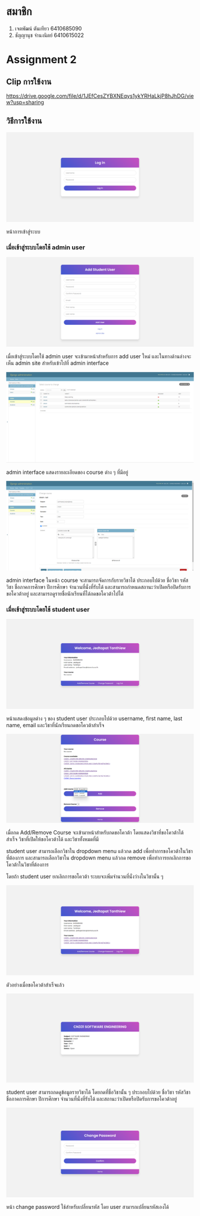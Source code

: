 # สมาชิก

1. เจตพัฒน์ ตันเทียว 6410685090
2. ชัญญานุช จำนงนิตย์ 6410615022 

# Assignment 2

## Clip การใช้งาน

https://drive.google.com/file/d/1JEfCesZYBXNEqys1ykYRHaLkjP8hJhDG/view?usp=sharing

## วิธีการใช้งาน

![](readmepic/login.png)

หน้าการเข้าสู่ระบบ

### เมื่อเข้าสู่ระบบโดยใช้ admin user 

![](readmepic/adduser.png)

เมื่อเข้าสู่ระบบโดยใช้ admin user จะเข้ามาหน้าสำหรับการ add user ใหม่ และในทางด้านล่างจะเห็น admin site สำหรับเข้าไปที่ admin interface

![](readmepic/admincourse.png)

admin interface แสดงรายละเอียดของ course ต่าง ๆ ที่มีอยู่

![](readmepic/adminincourse.png)

admin interface ในหน้า course จะสามารถจัดการกับรายวิชาได้ ประกอบไปด้วย ชื่อวิชา รหัสวิชา ชื่อภาคการศึกษา ปีการศึกษา จำนวนที่นั่งที่รับได้ และสามารถกำหนดสถานะว่าเปิดหรือปิดรับการขอโควต้าอยู่
และสามารถดูรายชื่อนักเรียนที่ได้กดขอโควต้าไปได้

### เมื่อเข้าสู่ระบบโดยใช้ student user 

![](readmepic/index.png)

หน้าแสดงข้อมูลต่าง ๆ ของ student user ประกอบไปด้วย username, first name, last name, email และวิชาที่นักเรียนกดขอโควต้าสำเร็จ

![](readmepic/addcourse.png)

เมื่อกด Add/Remove Course จะเข้ามาหน้าสำหรับกดขอโควต้า โดยแสดงวิชาที่ขอโควต้าได้สำเร็จ วิชาที่เปิดให้ขอโควต้าได้ และวิชาทั้งหมดที่มี

student user สามารถเลือกวิชาใน dropdown menu แล้วกด add เพื่อทำการขอโควต้าในวิชาที่ต้องการ และสามารถเลือกวิชาใน dropdown menu แล้วกด remove เพื่อทำการยกเลิกการขอโควต้าในวิชาที่ต้องการ

โดยถ้า student user ยกเลิกการขอโควต้า ระบบจะเพิ่มจำนวนที่นั่งว่างในวิชานั้น ๆ

![](readmepic/alreadyadd.png)

ตัวอย่างเมื่อขอโควต้าสำเร็จแล้ว

![](readmepic/courseinfo.png)

student user สามารถกดดูข้อมูลรายวิชาได้ โดยกดที่ชื่อวิชานั้น ๆ ประกอบไปด้วย ชื่อวิชา รหัสวิชา ชื่อภาคการศึกษา ปีการศึกษา จำนวนที่นั่งที่รับได้ และสถานะว่าเปิดหรือปิดรับการขอโควต้าอยู่

![](readmepic/changepass.png)

หน้า change password ใช้สำหรับเปลี่ยนรหัส โดย user สามารถเปลี่ยนรหัสเองได้

